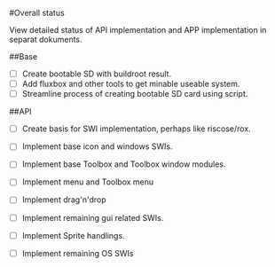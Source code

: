 #Overall status

View detailed status of API implementation and APP implementation in separat dokuments.

##Base
- [ ] Create bootable SD with buildroot result.
- [ ] Add fluxbox and other tools to get minable useable system.
- [ ] Streamline process of creating bootable SD card using script.

##API
- [ ] Create basis for SWI implementation, perhaps like riscose/rox.
- [ ] Implement base icon and windows SWIs.
- [ ] Implement base Toolbox and Toolbox window modules.
- [ ] Implement menu and Toolbox menu
- [ ] Implement drag'n'drop
- [ ] Implement remaining gui related SWIs.
- [ ] Implement Sprite handlings.
- [ ] Implement remaining OS SWIs





